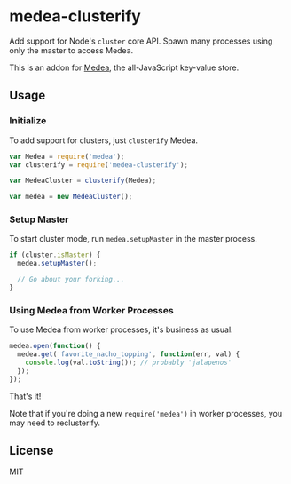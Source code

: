 # medea-clusterify

Add support for Node's `cluster` core API.  Spawn many processes using only the master to access Medea.

This is an addon for [Medea](https://github.com/argo/medea), the all-JavaScript key-value store.

## Usage

### Initialize

To add support for clusters, just `clusterify` Medea.

```javascript
var Medea = require('medea');
var clusterify = require('medea-clusterify');

var MedeaCluster = clusterify(Medea);

var medea = new MedeaCluster();
```

### Setup Master

To start cluster mode, run `medea.setupMaster` in the master process.

```javascript
if (cluster.isMaster) {
  medea.setupMaster();

  // Go about your forking...
}
```

### Using Medea from Worker Processes

To use Medea from worker processes, it's business as usual.

```javascript
medea.open(function() {
  medea.get('favorite_nacho_topping', function(err, val) {
    console.log(val.toString()); // probably 'jalapenos'
  });
});
```

That's it!

Note that if you're doing a new `require('medea')` in worker processes, you may need to reclusterify.

## License

MIT
